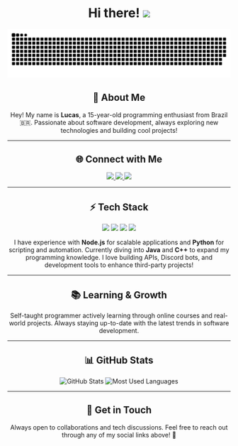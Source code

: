<h1 align="center">
  Hi there! <img src="https://images-ext-2.discordapp.net/external/zXfi4pbNQnDyPEIwL0SI1SDa1en5JprLMu8g7snfcpk/https/cdn.discordapp.com/emojis/1070539611870347284.png" width="30px">
</h1>

<p align="center">
  <img src="https://github.com/bimashazaman/Github-snake-SVG/blob/master/snake.svg" />
</p>

<h2 align="center">👤 About Me</h2>

<p align="center">
  Hey! My name is <strong>Lucas</strong>, a 15-year-old programming enthusiast from Brazil 🇧🇷.  
  Passionate about software development, always exploring new technologies and building cool projects!
</p>

---

<h2 align="center">🌐 Connect with Me</h2>

<p align="center">
  <a href="https://discord.com/users/1036018691562803260">
    <img src="https://img.shields.io/badge/-Discord-7289DA?style=for-the-badge&logo=discord&logoColor=white">
  </a>
  <a href="https://www.instagram.com/emptydev/">
    <img src="https://img.shields.io/badge/-Instagram-E4405F?style=for-the-badge&logo=instagram&logoColor=white">
  </a>
  <a href="https://github.com/emptydev1">
    <img src="https://img.shields.io/badge/-GitHub-181717?style=for-the-badge&logo=github&logoColor=white">
  </a>
</p>

---

<h2 align="center">⚡ Tech Stack</h2>

<p align="center">
  <img src="https://img.shields.io/badge/-Node.js-339933?style=for-the-badge&logo=Node.js&logoColor=white">
  <img src="https://img.shields.io/badge/-Python-3776AB?style=for-the-badge&logo=Python&logoColor=white">
  <img src="https://img.shields.io/badge/-Java-007396?style=for-the-badge&logo=Java&logoColor=white">
  <img src="https://img.shields.io/badge/-C++-00599C?style=for-the-badge&logo=C%2B%2B&logoColor=white">
</p>

<p align="center">
  I have experience with <strong>Node.js</strong> for scalable applications and <strong>Python</strong> for scripting and automation.  
  Currently diving into <strong>Java</strong> and <strong>C++</strong> to expand my programming knowledge.  
  I love building APIs, Discord bots, and development tools to enhance third-party projects!
</p>

---

<h2 align="center">📚 Learning & Growth</h2>

<p align="center">
  Self-taught programmer actively learning through online courses and real-world projects.  
  Always staying up-to-date with the latest trends in software development.
</p>

---

<h2 align="center">📊 GitHub Stats</h2>

<p align="center">
  <img src="https://github-readme-stats.vercel.app/api?username=emptydev1&show_icons=true&count_private=true&include_all_commits=true&theme=github_dark&hide_border=true" alt="GitHub Stats" />
  <img src="https://github-readme-stats.vercel.app/api/top-langs/?username=emptydev1&layout=compact&show_icons=true&theme=github_dark&hide_border=true" alt="Most Used Languages" />
</p>

---

<h2 align="center">📩 Get in Touch</h2>

<p align="center">
  Always open to collaborations and tech discussions.  
  Feel free to reach out through any of my social links above! 🚀
</p>